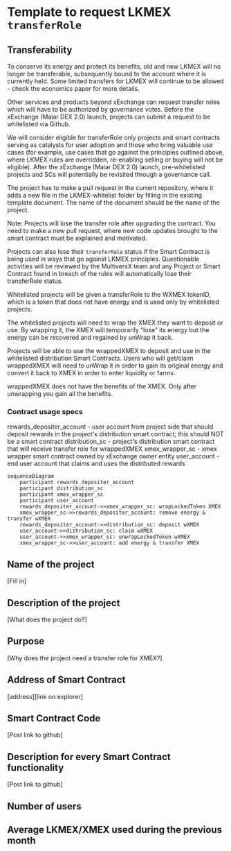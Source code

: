 # Template to request LKMEX `transferRole`

## Transferability

To conserve its energy and protect its benefits, old and new LKMEX will no longer be transferable, subsequently bound to
the account where it is currently held. Some limited transfers for LKMEX will continue to be allowed - check the 
economics paper for more details.

Other services and products beyond xExchange can request transfer roles which will have to be authorized by governance 
votes. Before the xExchange (Maiar DEX 2.0) launch, projects can submit a request to be whitelisted via Github.

We will consider eligible for transferRole only projects and smart contracts serving as catalysts for user adoption and 
those who bring valuable use cases (for example, use cases that go against the principles outlined above, where LKMEX 
rules are overridden, re-enabling selling or buying will not be eligible). After the xExchange (Maiar DEX 2.0) launch, 
pre-whitelisted projects and SCs will potentially be revisited through a governance call.

The project has to make a pull request in the current repository, where it adds a new file in the LKMEX-whitelist 
folder by filling in the existing template document. The name of the document should be the name of the project.

Note: Projects will lose the transfer role after upgrading the contract. You need to make a new pull request, where 
new code updates brought to the smart contract must be explained and motivated.

Projects can also lose their `transferRole` status if the Smart Contract is being used in ways that go against LKMEX 
principles. Questionable activities will be reviewed by the MultiversX team and any Project or Smart Contract found in 
breach of the rules will automatically lose their transferRole status.

Whitelisted projects will be given a transferRole to the WXMEX tokenID, which is a token that does not 
have energy and is used only by whitelisted projects. 

The whitelisted projects will need to wrap the XMEX they want to deposit or use. By wrapping it, the XMEX will 
temporarily “lose” its energy but the energy can be recovered and regained by unWrap it back.

Projects will be able to use the wrappedXMEX to deposit and use in the whitelisted distribution Smart Contracts. Users who will
get/claim wrappedXMEX will need to unWrap it in order to gain its original energy and convert it back to XMEX 
in order to enter liquidity or farms.

wrappedXMEX does not have the benefits of the XMEX. Only after unwrapping you gain all the benefits.

### Contract usage specs

rewards_depositer_account - user account from project side that should deposit rewards in the project's distribution smart contract; this should NOT be a smart contract
distribution_sc - project's distribution smart contract that will receive transfer role for wrappedXMEX
xmex_wrapper_sc - xmex wrapper smart contract owned by xExchange owner entity
user_account - end user account that claims and uses the distributed rewards

```mermaid
sequenceDiagram
    participant rewards_depositer_account
    participant distribution_sc
    participant xmex_wrapper_sc
    participant user_account
    rewards_depositer_account->>xmex_wrapper_sc: wrapLockedToken XMEX
    xmex_wrapper_sc->>rewards_depositer_account: remove energy & transfer wXMEX
    rewards_depositer_account->>distribution_sc: deposit wXMEX
    user_account->>distribution_sc: claim wXMEX
    user_account->>xmex_wrapper_sc: unwrapLockedToken wXMEX
    xmex_wrapper_sc->>user_account: add energy & transfer XMEX
```

## Name of the project
[Fill in]

## Description of the project
[What does the project do?]

## Purpose
[Why does the project need a transfer role for XMEX?]

## Address of Smart Contract
[address][link on explorer]

## Smart Contract Code
[Post link to github]

## Description for every Smart Contract functionality
[Post link to github]

## Number of users
## Average LKMEX/XMEX used during the previous month
